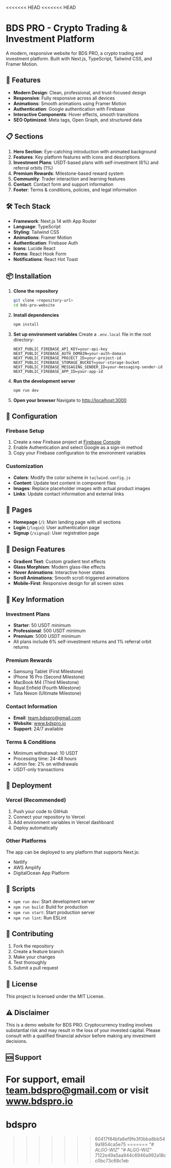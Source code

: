<<<<<<< HEAD
<<<<<<< HEAD
# BDS PRO - Crypto Trading & Investment Platform

A modern, responsive website for BDS PRO, a crypto trading and investment platform. Built with Next.js, TypeScript, Tailwind CSS, and Framer Motion.

## 🚀 Features

- **Modern Design**: Clean, professional, and trust-focused design
- **Responsive**: Fully responsive across all devices
- **Animations**: Smooth animations using Framer Motion
- **Authentication**: Google authentication with Firebase
- **Interactive Components**: Hover effects, smooth transitions
- **SEO Optimized**: Meta tags, Open Graph, and structured data

## 📋 Sections

1. **Hero Section**: Eye-catching introduction with animated background
2. **Features**: Key platform features with icons and descriptions
3. **Investment Plans**: USDT-based plans with self-investment (6%) and referral orbits (1%)
4. **Premium Rewards**: Milestone-based reward system
5. **Community**: Trader interaction and learning features
6. **Contact**: Contact form and support information
7. **Footer**: Terms & conditions, policies, and legal information

## 🛠️ Tech Stack

- **Framework**: Next.js 14 with App Router
- **Language**: TypeScript
- **Styling**: Tailwind CSS
- **Animations**: Framer Motion
- **Authentication**: Firebase Auth
- **Icons**: Lucide React
- **Forms**: React Hook Form
- **Notifications**: React Hot Toast

## 📦 Installation

1. **Clone the repository**
   ```bash
   git clone <repository-url>
   cd bds-pro-website
   ```

2. **Install dependencies**
   ```bash
   npm install
   ```

3. **Set up environment variables**
   Create a `.env.local` file in the root directory:
   ```env
   NEXT_PUBLIC_FIREBASE_API_KEY=your-api-key
   NEXT_PUBLIC_FIREBASE_AUTH_DOMAIN=your-auth-domain
   NEXT_PUBLIC_FIREBASE_PROJECT_ID=your-project-id
   NEXT_PUBLIC_FIREBASE_STORAGE_BUCKET=your-storage-bucket
   NEXT_PUBLIC_FIREBASE_MESSAGING_SENDER_ID=your-messaging-sender-id
   NEXT_PUBLIC_FIREBASE_APP_ID=your-app-id
   ```

4. **Run the development server**
   ```bash
   npm run dev
   ```

5. **Open your browser**
   Navigate to [http://localhost:3000](http://localhost:3000)

## 🔧 Configuration

### Firebase Setup

1. Create a new Firebase project at [Firebase Console](https://console.firebase.google.com/)
2. Enable Authentication and select Google as a sign-in method
3. Copy your Firebase configuration to the environment variables

### Customization

- **Colors**: Modify the color scheme in `tailwind.config.js`
- **Content**: Update text content in component files
- **Images**: Replace placeholder images with actual product images
- **Links**: Update contact information and external links

## 📱 Pages

- **Homepage** (`/`): Main landing page with all sections
- **Login** (`/login`): User authentication page
- **Signup** (`/signup`): User registration page

## 🎨 Design Features

- **Gradient Text**: Custom gradient text effects
- **Glass Morphism**: Modern glass-like effects
- **Hover Animations**: Interactive hover states
- **Scroll Animations**: Smooth scroll-triggered animations
- **Mobile-First**: Responsive design for all screen sizes

## 📄 Key Information

### Investment Plans
- **Starter**: 50 USDT minimum
- **Professional**: 500 USDT minimum  
- **Premium**: 5000 USDT minimum
- All plans include 6% self-investment returns and 1% referral orbit returns

### Premium Rewards
- Samsung Tablet (First Milestone)
- iPhone 16 Pro (Second Milestone)
- MacBook M4 (Third Milestone)
- Royal Enfield (Fourth Milestone)
- Tata Nexon (Ultimate Milestone)

### Contact Information
- **Email**: team.bdspro@gmail.com
- **Website**: www.bdspro.io
- **Support**: 24/7 available

### Terms & Conditions
- Minimum withdrawal: 10 USDT
- Processing time: 24-48 hours
- Admin fee: 2% on withdrawals
- USDT-only transactions

## 🚀 Deployment

### Vercel (Recommended)
1. Push your code to GitHub
2. Connect your repository to Vercel
3. Add environment variables in Vercel dashboard
4. Deploy automatically

### Other Platforms
The app can be deployed to any platform that supports Next.js:
- Netlify
- AWS Amplify
- DigitalOcean App Platform

## 📝 Scripts

- `npm run dev`: Start development server
- `npm run build`: Build for production
- `npm run start`: Start production server
- `npm run lint`: Run ESLint

## 🤝 Contributing

1. Fork the repository
2. Create a feature branch
3. Make your changes
4. Test thoroughly
5. Submit a pull request

## 📄 License

This project is licensed under the MIT License.

## ⚠️ Disclaimer

This is a demo website for BDS PRO. Cryptocurrency trading involves substantial risk and may result in the loss of your invested capital. Please consult with a qualified financial advisor before making any investment decisions.

## 🆘 Support

For support, email team.bdspro@gmail.com or visit www.bdspro.io
=======
# bdspro
>>>>>>> 60417f84bfa8ef9fe3f0bba8bb549a1854ca5e75
=======
"# _ALGO-WIZ_" 
"# ALGO-WIZ" 
>>>>>>> 7122e49a5aa944c6946a992a18cc0bc73c68c1eb
